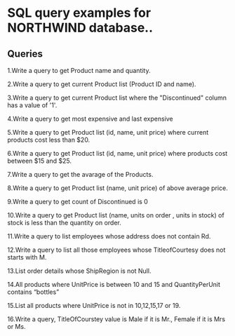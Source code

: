 
# SQL query examples for NORTHWIND database..

## Queries

1.Write a query to get Product name and quantity.

2.Write a query to get current Product list (Product ID and name).

3.Write a query to get current Product list where the "Discontinued" column has a value of '1'.

4.Write a query to get most expensive and last expensive

5.Write a query to get Product list (id, name, unit price) where current products cost less than $20.

6.Write a query to get Product list (id, name, unit price) where products cost between $15 and $25.

7.Write a query to get the avarage of the Products.

8.Write a query to get Product list (name, unit price) of above average price.

9.Write a query to get count of Discontinued is 0

10.Write a query to get Product list (name, units on order , units in stock) of stock is less than the quantity on order.

11.Write a query to list employees whose address does not contain Rd.

12.Write a query to list all those employees whose TitleofCourtesy does not starts with M.

13.List order details whose ShipRegion is not Null.

14.All products where UnitPrice is between 10 and 15 and QuantityPerUnit contains “bottles”

15.List all products where UnitPrice is not in 10,12,15,17 or 19.

16.Write a query, TitleOfCourstey value is Male if it is Mr., Female if it is Mrs or Ms.


